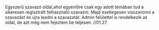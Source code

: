 Egyszerű szavazó oldal,ahol egyenlőre csak egy adott témában tud a sikeresen regisztrált felhasználó szavazni. Majd esetlegesen visszavonni a szavazást és újra leadni a szavazatát. Admin felülettel is rendelkezik az oldal, de azt még nem fejeztem be teljesen. //01.27.
